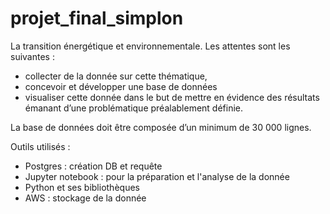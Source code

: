 # projet_final_simplon 

La transition énergétique et environnementale. Les attentes sont les suivantes : 
- collecter de la donnée sur cette thématique, 
- concevoir et développer une base de données 
- visualiser cette donnée dans le but de mettre en évidence des résultats émanant d’une problématique préalablement définie. 

La base de données doit être composée d’un minimum de 30 000 lignes.

Outils utilisés :
- Postgres : création DB et requête 
- Jupyter notebook : pour la préparation et l'analyse de la donnée 
- Python et ses bibliothèques 
- AWS : stockage de la donnée
